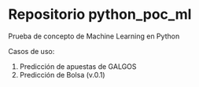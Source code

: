 # Repositorio python_poc_ml
Prueba de concepto de Machine Learning en Python

Casos de uso: 
1. Predicción de apuestas de GALGOS
2. Predicción de Bolsa (v.0.1)
